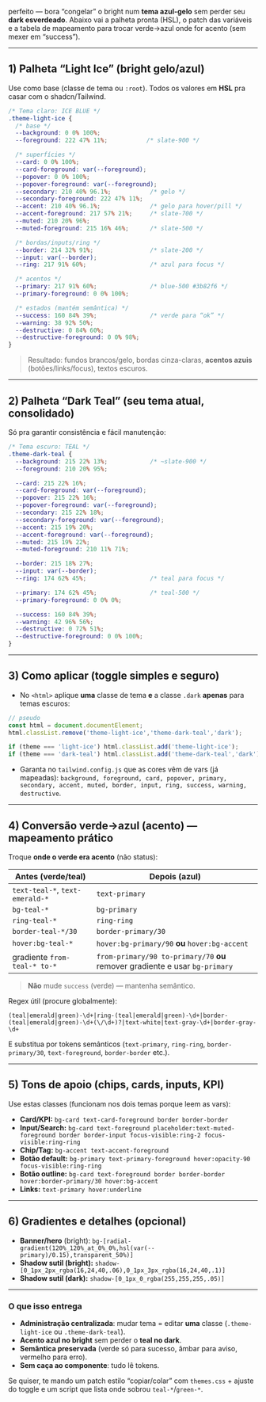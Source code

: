 perfeito — bora “congelar” o bright num **tema azul-gelo** sem perder seu **dark esverdeado**. Abaixo vai a palheta pronta (HSL), o patch das variáveis e a tabela de mapeamento para trocar verde→azul onde for acento (sem mexer em “success”).

---

## 1) Palheta “**Light Ice**” (bright gelo/azul)

Use como base (classe de tema ou `:root`). Todos os valores em **HSL** pra casar com o shadcn/Tailwind.

```css
/* Tema claro: ICE BLUE */
.theme-light-ice {
  /* base */
  --background: 0 0% 100%;
  --foreground: 222 47% 11%;           /* slate-900 */

  /* superfícies */
  --card: 0 0% 100%;
  --card-foreground: var(--foreground);
  --popover: 0 0% 100%;
  --popover-foreground: var(--foreground);
  --secondary: 210 40% 96.1%;           /* gelo */
  --secondary-foreground: 222 47% 11%;
  --accent: 210 40% 96.1%;              /* gelo para hover/pill */
  --accent-foreground: 217 57% 21%;     /* slate-700 */
  --muted: 210 20% 96%;
  --muted-foreground: 215 16% 46%;      /* slate-500 */

  /* bordas/inputs/ring */
  --border: 214 32% 91%;                /* slate-200 */
  --input: var(--border);
  --ring: 217 91% 60%;                  /* azul para focus */

  /* acentos */
  --primary: 217 91% 60%;               /* blue-500 #3b82f6 */
  --primary-foreground: 0 0% 100%;

  /* estados (mantém semântica) */
  --success: 160 84% 39%;               /* verde para “ok” */
  --warning: 38 92% 50%;
  --destructive: 0 84% 60%;
  --destructive-foreground: 0 0% 98%;
}
```

> Resultado: fundos brancos/gelo, bordas cinza-claras, **acentos azuis** (botões/links/focus), textos escuros.

---

## 2) Palheta “**Dark Teal**” (seu tema atual, consolidado)

Só pra garantir consistência e fácil manutenção:

```css
/* Tema escuro: TEAL */
.theme-dark-teal {
  --background: 215 22% 13%;            /* ~slate-900 */
  --foreground: 210 20% 95%;

  --card: 215 22% 16%;
  --card-foreground: var(--foreground);
  --popover: 215 22% 16%;
  --popover-foreground: var(--foreground);
  --secondary: 215 22% 18%;
  --secondary-foreground: var(--foreground);
  --accent: 215 19% 20%;
  --accent-foreground: var(--foreground);
  --muted: 215 19% 22%;
  --muted-foreground: 210 11% 71%;

  --border: 215 18% 27%;
  --input: var(--border);
  --ring: 174 62% 45%;                  /* teal para focus */

  --primary: 174 62% 45%;               /* teal-500 */
  --primary-foreground: 0 0% 0%;

  --success: 160 84% 39%;
  --warning: 42 96% 56%;
  --destructive: 0 72% 51%;
  --destructive-foreground: 0 0% 100%;
}
```

---

## 3) Como aplicar (toggle simples e seguro)

* No `<html>` aplique **uma** classe de tema **e** a classe `.dark` **apenas** para temas escuros:

```ts
// pseudo
const html = document.documentElement;
html.classList.remove('theme-light-ice','theme-dark-teal','dark');

if (theme === 'light-ice') html.classList.add('theme-light-ice');
if (theme === 'dark-teal') html.classList.add('theme-dark-teal','dark');
```

* Garanta no `tailwind.config.js` que as cores vêm de vars (já mapeadas):
  `background, foreground, card, popover, primary, secondary, accent, muted, border, input, ring, success, warning, destructive`.

---

## 4) Conversão verde→azul (acento) — mapeamento prático

Troque **onde o verde era acento** (não status):

| Antes (verde/teal)              | Depois (azul)                                                                |
| ------------------------------- | ---------------------------------------------------------------------------- |
| `text-teal-*`, `text-emerald-*` | `text-primary`                                                               |
| `bg-teal-*`                     | `bg-primary`                                                                 |
| `ring-teal-*`                   | `ring-ring`                                                                  |
| `border-teal-*/30`              | `border-primary/30`                                                          |
| `hover:bg-teal-*`               | `hover:bg-primary/90` **ou** `hover:bg-accent`                               |
| gradiente `from-teal-* to-*`    | `from-primary/90 to-primary/70` **ou** remover gradiente e usar `bg-primary` |

> **Não** mude `success` (verde) — mantenha semântico.

Regex útil (procure globalmente):

```
(teal|emerald|green)-\d+|ring-(teal|emerald|green)-\d+|border-(teal|emerald|green)-\d+(\/\d+)?|text-white|text-gray-\d+|border-gray-\d+
```

E substitua por tokens semânticos (`text-primary`, `ring-ring`, `border-primary/30`, `text-foreground`, `border-border` etc.).

---

## 5) Tons de apoio (chips, cards, inputs, KPI)

Use estas classes (funcionam nos dois temas porque leem as vars):

* **Card/KPI:** `bg-card text-card-foreground border border-border`
* **Input/Search:** `bg-card text-foreground placeholder:text-muted-foreground border border-input focus-visible:ring-2 focus-visible:ring-ring`
* **Chip/Tag:** `bg-accent text-accent-foreground`
* **Botão default:** `bg-primary text-primary-foreground hover:opacity-90 focus-visible:ring-ring`
* **Botão outline:** `bg-card text-foreground border border-border hover:border-primary/30 hover:bg-accent`
* **Links:** `text-primary hover:underline`

---

## 6) Gradientes e detalhes (opcional)

* **Banner/hero** (bright): `bg-[radial-gradient(120%_120%_at_0%_0%,hsl(var(--primary)/0.15),transparent_50%)]`
* **Shadow sutil (bright):** `shadow-[0_1px_2px_rgba(16,24,40,.06),0_1px_3px_rgba(16,24,40,.1)]`
* **Shadow sutil (dark):** `shadow-[0_1px_0_rgba(255,255,255,.05)]`

---

### O que isso entrega

* **Administração centralizada**: mudar tema = editar **uma** classe (`.theme-light-ice` ou `.theme-dark-teal`).
* **Acento azul no bright** sem perder o **teal no dark**.
* **Semântica preservada** (verde só para sucesso, âmbar para aviso, vermelho para erro).
* **Sem caça ao componente**: tudo lê tokens.

Se quiser, te mando um patch estilo “copiar/colar” com `themes.css` + ajuste do toggle e um script que lista onde sobrou `teal-*`/`green-*`.
